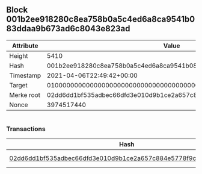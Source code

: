 ## Block 001b2ee918280c8ea758b0a5c4ed6a8ca9541b083ddaa9b673ad6c8043e823ad

Attribute | Value
--- | ---
Height | 5410
Hash | 001b2ee918280c8ea758b0a5c4ed6a8ca9541b083ddaa9b673ad6c8043e823ad
Timestamp | 2021-04-06T22:49:42+00:00
Target | 0100000000000000000000000000000000000000000000000000000000000000
Merke root | 02dd6dd1bf535adbec66dfd3e010d9b1ce2a657c884e5778f9cad8289ad52ade
Nonce | 3974517440

```

```

### Transactions

Hash | Amount
--- | ---
[02dd6dd1bf535adbec66dfd3e010d9b1ce2a657c884e5778f9cad8289ad52ade](02dd6dd1bf535adbec66dfd3e010d9b1ce2a657c884e5778f9cad8289ad52ade.md) | 10.00000000 SKEPTI 
